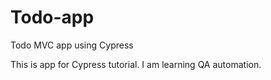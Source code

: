 # Todo-app
Todo MVC app using Cypress

This is app for Cypress tutorial. I am learning QA automation.

